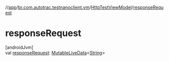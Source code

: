 //[app](../../../index.md)/[br.com.autotrac.testnanoclient.vm](../index.md)/[HttpTestViewModel](index.md)/[responseRequest](response-request.md)

# responseRequest

[androidJvm]\
val [responseRequest](response-request.md): [MutableLiveData](https://developer.android.com/reference/kotlin/androidx/lifecycle/MutableLiveData.html)&lt;[String](https://kotlinlang.org/api/latest/jvm/stdlib/kotlin/-string/index.html)&gt;
